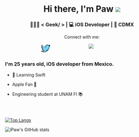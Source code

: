 
<div align="center">
   <h1>Hi there, I'm Paw  <img src="https://media.giphy.com/media/hvRJCLFzcasrR4ia7z/giphy.gif" width="25px"> </h1>
</div>

<div align="center">
<h3>👩🏻‍💻 < Geek/ > | 💻 iOS Developer | 📍 CDMX  </h3>
</div>
   
<p align='center'>
  Connect with me:
  <br>
<p align='center'><a href="https://twitter.com/PawizAcked"><img height="30" src="https://raw.githubusercontent.com/8bithemant/8bithemant/master/twitter.png?raw=true"></a>&nbsp;&nbsp;




<img align='right' src="https://media.giphy.com/media/M9gbBd9nbDrOTu1Mqx/giphy.gif" width="230">


<br>
<p align="center">
  <h3> I'm 25 years old, iOS developer from Mexico.</h3>
</p>

 - 📝 Learning Swift 
   
 - Apple Fan 
 
 - Engineering student at UNAM FI 📚
 <br>
<br>
   </p>
   


[![Top Langs](https://github-readme-stats.vercel.app/api/top-langs/?username=ipaws&layout=compact)](https://github.com/anuraghazra/github-readme-stats)

![iPaw's GitHub stats](https://github-readme-stats.vercel.app/api?username=ipaws&show_icons=true&theme=radical)
